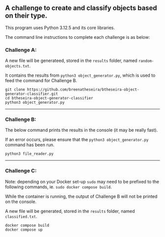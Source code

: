 ## A challenge to create and classify objects based on their type.

This program uses Python 3.12.5 and its core libraries.

The command line instructions to complete each challenge is as below:

### Challenge A:

A new file will be generateed, stored in the `results` folder, named `random-objects.txt`.

It contains the results from `python3 object_generator.py`, which is used to feed the command for Challenge B.

```
git clone https://github.com/breenatheseira/btheseira-object-generator-classifier.git
cd btheseira-object-generator-classifier
python3 object_generator.py
```

---

### Challenge B:

The below command prints the results in the console (it may be really fast).

If an error occurs, please ensure that the `python3 object_generator.py` command has been run.

```
python3 file_reader.py
```

---

### Challenge C:

Note: depending on your Docker set-up `sudo` may need to be prefixed to the following commands, ie.
`sudo docker compose build`.

While the container is running, the output of Challenge B will not be printed on the console.

A new file will be generated, stored in the `results` folder, named `classified.txt`.
```
docker compose build
docker compose up
```
